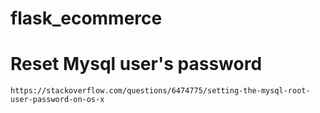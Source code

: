 # flask_ecommerce

# Reset Mysql user's password
`https://stackoverflow.com/questions/6474775/setting-the-mysql-root-user-password-on-os-x`